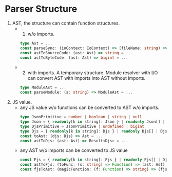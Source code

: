 # Parser Structure

1. AST, the structure can contain function structures.
   - 1. w/o imports.
     ```ts
     type Ast = ...
     const parseSync: (ioContext: IoContext) => (fileName: string) => Ast = ...
     const astToSourceCode: (ast: Ast) => string = ...
     const astToByteCode: (ast: Ast) => bigint = ...
     ```
   - 2. with imports. A temporary structure. Module resolver with I/O can convert AST with imports into AST without imports.
     ```ts
     type ModuleAst = ...
     const parseModule: (s: string) => ModuleAst = ...
     ```
2. JS value.
   - any JS value w/o functions can be converted to AST w/o imports.
     ```ts
     type JsonPrimitive = number | boolean | string | null
     type Json = { readonly[k in string]: Json } | readonly Json[] | JsonPrimitive
     type DjsPrimitive = JsonPrimitive | undefined | bigint
     type Djs = { readonly[k in string]: Djs } | readonly Djs[] | DjsPrimitive
     const toAst: (djs: Djs) => Ast = ...
     const astToDjs: (ast: Ast) => Result<Djs> = ...
     ```
   - any AST w/o imports can be converted to JS value
     ```ts
     const Fjs = { readonly[k in string]: Fjs } | readonly Fjs[] | DjsPrimitive | (...a: readonly Fjs) => Fjs
     const astToFjs: (toFunc: (s: string) => Function) => (ast: Ast) => Fjs = ...
     const fjsToAst: (magicFunction: (f: Function) => string) => (fjs: Fjs) => Ast = ...
     ```
